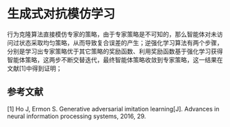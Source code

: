 # 生成式对抗模仿学习

行为克隆算法直接模仿专家的策略，由于专家策略是不可知的，那么智能体对未访问过状态采取均匀策略，从而导致复合误差的产生；逆强化学习算法有两个步骤，分别是学习出专家策略优于其它策略的奖励函数、利用奖励函数基于强化学习获得智能体策略，这两步不断交替迭代，最终智能体策略收敛到专家策略，这一结果在文献[1]中得到证明；



## 参考文献

[1] Ho J, Ermon S. Generative adversarial imitation learning[J]. Advances in neural information processing systems, 2016, 29.
